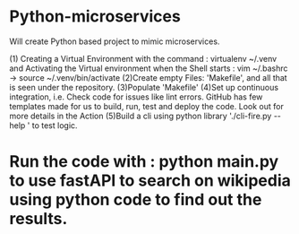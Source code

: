 # Python-microservices
Will create Python based project to mimic microservices. 

(1) Creating a Virtual Environment with the command : virtualenv ~/.venv
and Activating the Virtual environment when the Shell starts : 
vim ~/.bashrc -> source ~/.venv/bin/activate
(2)Create empty Files: 'Makefile', and all that is seen under the repository.
(3)Populate 'Makefile' 
(4)Set up continuous integration, i.e. Check code for issues like lint errors. GitHub has few templates made for us to build, run, test and deploy the code. Look out for more details in the Action 
(5)Build a cli using python library './cli-fire.py --help ' to test logic.

# Run the code with : python main.py to use fastAPI to search on wikipedia using python code to find out the results. 